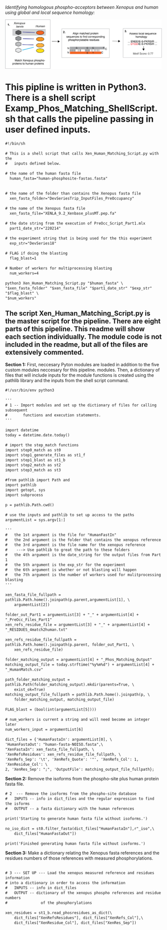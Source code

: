 *Identifying homologous phospho-acceptors between Xenopus and human using global and local sequence homology:* 

![OverviewImagesofthePipeline](https://github.com/e-vanitallie/Homologous_Phos/blob/main/ForMD/OverviewOfMatchingSteps.png)

# This pipline is written in Python3. There is a shell script **Examp_Phos_Matching_ShellScript.sh** that calls the pipeline passing in user defined inputs. 

```
#!/bin/sh

# This is a shell script that calls Xen_Human_Matching_Script.py with the
#   inputs defined below.

# the name of the human fasta file
  human_fasta="human-phosphosite-fastas.fasta"


# the name of the folder than contains the Xenopus fasta file
  xen_fasta_folder="DevSeriesTrip_InputFiles_PreOccupancy"

# the name of the Xenopus fasta file
  xen_fasta_file="XENLA_9.2_Xenbase_plusMT.pep.fa"

# the date string from the execution of PreOcc_Script_Part1.mlx
  part1_date_str="220214"

# the experiment string that is being used for the this experiment
  exp_str="DevSeries18"

# FLAG if doing the blasting
  flag_blast=1

# Number of workers for multiprocessing blasting
  num_workers=4

python3 Xen_Human_Matching_Script.py "$human_fasta" \
"$xen_fasta_folder" "$xen_fasta_file" "$part1_date_str" "$exp_str" "$flag_blast" \
"$num_workers"
```

## The script **Xen_Human_Matching_Script.py** is the master script for the pipeline. There are eight parts of this pipeline. This readme will show each section individually. The module code is not included in the readme, but all of the files are extensively commented.  

**Section 1:**
First, neccesary Pyton modules are loaded in addition to the five custom modules neccesary for this pipeline. modules. Then, a dictionary of files that will include inputs for the module functions is created using the pathlib library and the inputs from the shell script command.


```
#!/usr/bin/env python3

'''
# 1 -- Import modules and set up the dictionary of files for calling subsequent
#       functions and execution statements. 
'''

import datetime
today = datetime.date.today()

# import the step_match functions
import step0_match as st0
import step1_generate_files as st1_f
import step1_blast as st1_b
import step2_match as st2
import step3_match as st3

#from pathlib import Path and
import pathlib
import getopt, sys
import subprocess

p = pathlib.Path.cwd()

# use the inputs and pathlib to set up access to the paths
argumentList = sys.argv[1:]

'''
#   the 1st argument is the file for "HumanFastIn"
#   the 2nd argument is the folder that contains the xenopus reference
#   the 3rd argument is the file name for the xenopus reference
#    ---> Use pathlib to great the path to these folders
#   the 4th argument is the date_string for the output files from Part 1
#   the 5th argument is the exp_str for the experiment
#   the 6th argument is whether or not blasting will happen
#   the 7th argument is the number of workers used for mulitprocessing blasting
'''

xen_fasta_file_fullpath = pathlib.Path.home().joinpath(p.parent,argumentList[1], \
    argumentList[2])

folder_out_Part1 = argumentList[3] + "_" + argumentList[4] + "_PreOcc_Files_Part1"
xen_refs_residue_file = argumentList[3] + "_" + argumentList[4] + "_RESIDUES_4match2human.txt"

xen_refs_residue_file_fullpath = pathlib.Path.home().joinpath(p.parent, folder_out_Part1, \
    xen_refs_residue_file)

folder_matching_output = argumentList[4] + "_Phos_Matching_Output"
matching_output_file = today.strftime("%y%m%d") + argumentList[4] + "_HumanMatch.csv"

path_folder_matching_output = pathlib.Path(folder_matching_output).mkdir(parents=True, \
    exist_ok=True)
matching_output_file_fullpath = pathlib.Path.home().joinpath(p, \
    folder_matching_output, matching_output_file)

FLAG_blast = (bool(int(argumentList[5])))

# num_workers is current a string and will need become an integer later 
num_workers_input = argumentList[6]

dict_files = {'HumanFastaIn': argumentList[0], \
'HumanFastaOut': "human-fasta-NOISO.fasta",\
"XenFastaIn": xen_fasta_file_fullpath, \
'XenRefsResidues': xen_refs_residue_file_fullpath, \
'XenRefs_Sep': '\t', 'XenRefs_Quote': '"', 'XenRefs_Col': 1, 'XenResidue_Col': \
2, 'XenRes_Sep': ";", 'OutputFile': matching_output_file_fullpath};
```
**Section 2:**
Remove the isoforms from the phospho-site plus human protein fasta file.

```
# 2  --- Remove the isoforms from the phospho-site database
#   INPUTS -- info in dict_files and the regular expression to find the isforms
#   OUTPUT -- a fasta dictionary with the human references

print('Starting to generate human fasta file without isoforms.')

no_iso_dict = st0.filter_fasta(dict_files["HumanFastaIn"],r"_iso",\
    dict_files["HumanFastaOut"])

print('Finished generating human fasta file without isoforms.')
```
**Section 3:** 
Make a dictionary relating the Xenopus fasta references and the residues numbers of those references with measured phosphorylations. 

```

# 3 --- SET UP --- Load the xenopus measured reference and residues information
# into a dictionary in order to access the information
#   INPUTS -- info in dict_files
#   OUTPUT -- dictionary of the xenopus phospho references and residue numbers
#               of the phosphorylations

xen_residues = st1_b.read_phosresidues_as_dict(\
    dict_files["XenRefsResidues"], dict_files["XenRefs_Col"],\
    dict_files["XenResidue_Col"], dict_files["XenRes_Sep"])

```
